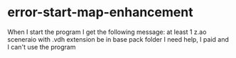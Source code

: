 # error-start-map-enhancement
When I start the program I get the following message:  at least 1 z.ao sceneraio with .vdh extension be in base pack folder  I need help, I paid and I can't use the program
